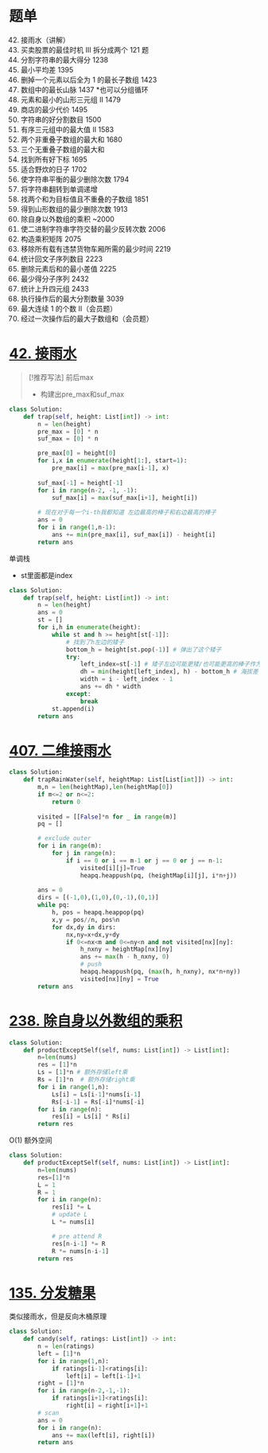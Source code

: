 # 题单
42. 接雨水（讲解）
123. 买卖股票的最佳时机 III 拆分成两个 121 题
1422. 分割字符串的最大得分 1238
2256. 最小平均差 1395
1493. 删掉一个元素以后全为 1 的最长子数组 1423
845. 数组中的最长山脉 1437 *也可以分组循环
2909. 元素和最小的山形三元组 II 1479
2483. 商店的最少代价 1495
1525. 字符串的好分割数目 1500
2874. 有序三元组中的最大值 II 1583
1031. 两个非重叠子数组的最大和 1680
689. 三个无重叠子数组的最大和
2420. 找到所有好下标 1695
2100. 适合野炊的日子 1702
1653. 使字符串平衡的最少删除次数 1794
926. 将字符串翻转到单调递增
1477. 找两个和为目标值且不重叠的子数组 1851
1671. 得到山形数组的最少删除次数 1913
238. 除自身以外数组的乘积 ~2000
1888. 使二进制字符串字符交替的最少反转次数 2006
2906. 构造乘积矩阵 2075
2167. 移除所有载有违禁货物车厢所需的最少时间 2219
2484. 统计回文子序列数目 2223
2163. 删除元素后和的最小差值 2225
2565. 最少得分子序列 2432
2552. 统计上升四元组 2433
3003. 执行操作后的最大分割数量 3039
487. 最大连续 1 的个数 II（会员题）
1746. 经过一次操作后的最大子数组和（会员题）

# [42. 接雨水](https://leetcode.cn/problems/trapping-rain-water/description/)
>[!推荐写法]
>前后max
>- 构建出pre_max和suf_max

```python
class Solution:
    def trap(self, height: List[int]) -> int:
        n = len(height)
        pre_max = [0] * n
        suf_max = [0] * n

        pre_max[0] = height[0]
        for i,x in enumerate(height[1:], start=1):
            pre_max[i] = max(pre_max[i-1], x)
        
        suf_max[-1] = height[-1]
        for i in range(n-2, -1, -1):
            suf_max[i] = max(suf_max[i+1], height[i])
        
        # 现在对于每一个i-th我都知道 左边最高的棒子和右边最高的棒子
        ans = 0
        for i in range(1,n-1):
            ans += min(pre_max[i], suf_max[i]) - height[i]
        return ans
```
单调栈
- st里面都是index
```python
class Solution:
    def trap(self, height: List[int]) -> int:
        n = len(height)
        ans = 0
        st = []
        for i,h in enumerate(height):
            while st and h >= height[st[-1]]:
                # 找到了h左边的矮子 
                bottom_h = height[st.pop(-1)] # 弹出了这个矮子
                try:
                    left_index=st[-1] # 矮子左边可能更矮/也可能更高的棒子作为left bound
                    dh = min(height[left_index], h) - bottom_h # 海拔差
                    width = i - left_index - 1
                    ans += dh * width
                except:
                    break
            st.append(i)
        return ans
```

# [407. 二维接雨水](https://leetcode.cn/problems/trapping-rain-water-ii/)
```python
class Solution:
    def trapRainWater(self, heightMap: List[List[int]]) -> int:
        m,n = len(heightMap),len(heightMap[0])
        if m<=2 or n<=2:
            return 0
        
        visited = [[False]*n for _ in range(m)]
        pq = []

        # exclude outer
        for i in range(m):
            for j in range(n):
                if i == 0 or i == m-1 or j == 0 or j == n-1:
                    visited[i][j]=True
                    heapq.heappush(pq, (heightMap[i][j], i*n+j))
        
        ans = 0
        dirs = [(-1,0),(1,0),(0,-1),(0,1)]
        while pq:
            h, pos = heapq.heappop(pq)
            x,y = pos//n, pos%n
            for dx,dy in dirs:
                nx,ny=x+dx,y+dy
                if 0<=nx<m and 0<=ny<n and not visited[nx][ny]:
                    h_nxny = heightMap[nx][ny]
                    ans += max(h - h_nxny, 0)
                    # push
                    heapq.heappush(pq, (max(h, h_nxny), nx*n+ny))
                    visited[nx][ny] = True
        return ans
```
# [238. 除自身以外数组的乘积](https://leetcode.cn/problems/product-of-array-except-self/)
```python
class Solution:
    def productExceptSelf(self, nums: List[int]) -> List[int]:
        n=len(nums)
        res = [1]*n
        Ls = [1]*n # 额外存储left乘
        Rs = [1]*n  # 额外存储right乘
        for i in range(1,n):
            Ls[i] = Ls[i-1]*nums[i-1]
            Rs[-i-1] = Rs[-i]*nums[-i]
        for i in range(n):
            res[i] = Ls[i] * Rs[i]
        return res
```
O(1) 额外空间
```python
class Solution:
    def productExceptSelf(self, nums: List[int]) -> List[int]:
        n=len(nums)
        res=[1]*n
        L = 1
        R = 1
        for i in range(n):
            res[i] *= L 
            # update L
            L *= nums[i]

            # pre attend R
            res[n-i-1] *= R
            R *= nums[n-i-1]
        return res
```
# [135. 分发糖果](https://leetcode.cn/problems/candy/)
类似接雨水，但是反向木桶原理
```python
class Solution:
    def candy(self, ratings: List[int]) -> int:
        n = len(ratings)
        left = [1]*n
        for i in range(1,n):
            if ratings[i-1]<ratings[i]:
                left[i] = left[i-1]+1
        right = [1]*n
        for i in range(n-2,-1,-1):
            if ratings[i+1]<ratings[i]:
                right[i] = right[i+1]+1
        # scan
        ans = 0
        for i in range(n):
            ans += max(left[i], right[i])
        return ans
```
